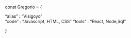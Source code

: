 const Gregorio = {

  “alias” : “Visigoyo”  
  “code” : “Javascript, HTML, CSS”
  “tools” : “React, Node,Sql”
 
 }
 
<!---
gvisiedo/gvisiedo is a ✨ special ✨ repository because its `README.md` (this file) appears on your GitHub profile.
You can click the Preview link to take a look at your changes.
--->
